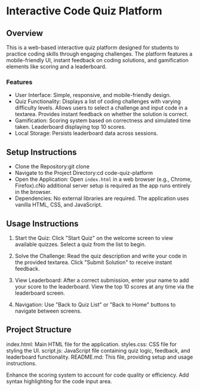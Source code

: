 # Interactive Code Quiz Platform
## Overview
This is a web-based interactive quiz platform designed for students to practice coding skills through engaging challenges. The platform features a mobile-friendly UI, instant feedback on coding solutions, and gamification elements like scoring and a leaderboard.
### Features
- User Interface: Simple, responsive, and mobile-friendly design.
- Quiz Functionality: Displays a list of coding challenges with varying difficulty levels. Allows users to select a challenge and input code in a textarea. Provides instant feedback on whether the solution is correct.
- Gamification: Scoring system based on correctness and simulated time taken. Leaderboard displaying top 10 scores.
- Local Storage: Persists leaderboard data across sessions.

## Setup Instructions
- Clone the Repository:git clone <repository-url>
- Navigate to the Project Directory:cd code-quiz-platform
- Open the Application: Open `index.html` in a web browser (e.g., Chrome, Firefox).cNo additional server setup is required as the app runs entirely in the browser.
- Dependencies: No external libraries are required. The application uses vanilla HTML, CSS, and JavaScript.

## Usage Instructions

1. Start the Quiz:
Click "Start Quiz" on the welcome screen to view available quizzes.
Select a quiz from the list to begin.

2. Solve the Challenge:
Read the quiz description and write your code in the provided textarea.
Click "Submit Solution" to receive instant feedback.

3. View Leaderboard:
After a correct submission, enter your name to add your score to the leaderboard.
View the top 10 scores at any time via the leaderboard screen.

4. Navigation:
Use "Back to Quiz List" or "Back to Home" buttons to navigate between screens.

## Project Structure
index.html: Main HTML file for the application.
styles.css: CSS file for styling the UI.
script.js: JavaScript file containing quiz logic, feedback, and leaderboard functionality.
README.md: This file, providing setup and usage instructions.

Enhance the scoring system to account for code quality or efficiency.
Add syntax highlighting for the code input area.
